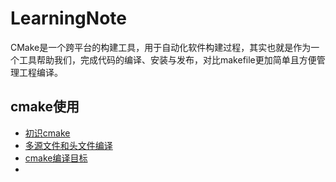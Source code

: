 # LearningNote
CMake是一个跨平台的构建工具，用于自动化软件构建过程，其实也就是作为一个工具帮助我们，完成代码的编译、安装与发布，对比makefile更加简单且方便管理工程编译。

## cmake使用
- [初识cmake](https://github.com/youyouf/cmake-use/blob/master/01/README.md)
- [多源文件和头文件编译](https://github.com/youyouf/cmake-use/blob/master/02/README.md)
- [cmake编译目标](https://github.com/youyouf/cmake-use/blob/master/03/README.md)
- 